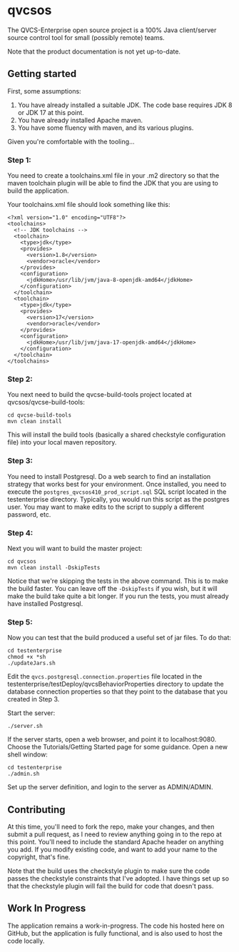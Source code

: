 qvcsos
======

The QVCS-Enterprise open source project is a 100% Java client/server source control tool for small (possibly remote) teams.

Note that the product documentation is not yet up-to-date.

## Getting started

First, some assumptions:

1. You have already installed a suitable JDK. The code base requires JDK 8 or JDK 17 at this point.
2. You have already installed Apache maven.
3. You have some fluency with maven, and its various plugins.

Given you're comfortable with the tooling...

### Step 1:
You need to create a toolchains.xml file in your .m2 directory so that the maven toolchain plugin will be able to find the JDK that you are using to build the application.

Your toolchains.xml file should look something like this:

```
<?xml version="1.0" encoding="UTF8"?>
<toolchains>
  <!-- JDK toolchains -->
  <toolchain>
    <type>jdk</type>
    <provides>
      <version>1.8</version>
      <vendor>oracle</vendor>
    </provides>
    <configuration>
      <jdkHome>/usr/lib/jvm/java-8-openjdk-amd64</jdkHome>
    </configuration>
  </toolchain>
  <toolchain>
    <type>jdk</type>
    <provides>
      <version>17</version>
      <vendor>oracle</vendor>
    </provides>
    <configuration>
      <jdkHome>/usr/lib/jvm/java-17-openjdk-amd64</jdkHome>
    </configuration>
  </toolchain>
</toolchains>
```


### Step 2:
You next need to build the qvcse-build-tools project located at qvcsos/qvcse-build-tools:

```
cd qvcse-build-tools
mvn clean install
```
This will install the build tools (basically a shared checkstyle configuration file) into your local maven repository.

### Step 3:
You need to install Postgresql. Do a web search to find an installation strategy that works best for your environment. Once installed, you need to execute the ```postgres_qvcsos410_prod_script.sql``` SQL script 
located in the testenterprise directory. Typically, you would run this script as the postgres user. You may want to make edits to the script to supply a different password, etc.

### Step 4:
Next you will want to build the master project:

```
cd qvcsos
mvn clean install -DskipTests
```

Notice that we're skipping the tests in the above command. This is to make the build faster. You can leave off the ```-DskipTests``` if you wish, but it will make the build take quite a bit longer. If you run the tests, you must already have installed Postgresql.

### Step 5:
Now you can test that the build produced a useful set of jar files. To do that:

```
cd testenterprise
chmod +x *sh
./updateJars.sh
```
Edit the ```qvcs.postgresql.connection.properties``` file located in the testenterprise/testDeploy/qvcsBehaviorProperties directory to update the database connection properties so that they point to the
database that you created in Step 3.

Start the server:
```
./server.sh
```

If the server starts, open a web browser, and point it to localhost:9080. Choose the Tutorials/Getting Started page for some guidance. Open a new shell window:

```
cd testenterprise
./admin.sh
```

Set up the server definition, and login to the server as ADMIN/ADMIN.

## Contributing
At this time, you'll need to fork the repo, make your changes, and then submit a pull request, as I need to review anything going in to the repo at this point. You'll need to include the standard
Apache header on anything you add. If you modify existing code, and want to add your name to the copyright, that's fine.

Note that the build uses the checkstyle plugin to make sure the code passes the checkstyle constraints that I've adopted. I have things set up so that the checkstyle plugin will fail the build for
code that doesn't pass.

## Work In Progress
The application remains a work-in-progress. The code his hosted here on GitHub, but the application is fully functional, and is also used to host the code locally.
